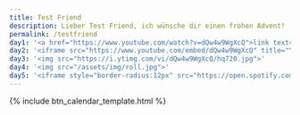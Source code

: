 ```yaml
---
title: Test Friend
description: Lieber Test Friend, ich wünsche dir einen frohen Advent!
permalink: /testfriend
day1: '<a href="https://www.youtube.com/watch?v=dQw4w9WgXcQ">link text</a>'
day2: '<iframe src="https://www.youtube.com/embed/dQw4w9WgXcQ" title="YouTube video player" frameborder="0" allow="accelerometer; clipboard-write; encrypted-media; gyroscope; picture-in-picture" allowfullscreen></iframe>'
day3: '<img src="https://i.ytimg.com/vi/dQw4w9WgXcQ/hq720.jpg">'
day4: '<img src="/assets/img/roll.jpg">'
day5: '<iframe style="border-radius:12px" src="https://open.spotify.com/embed/track/4cOdK2wGLETKBW3PvgPWqT?utm_source=generator" width="100%" height="380" frameBorder="0" allowfullscreen="" allow="clipboard-write; encrypted-media; fullscreen; picture-in-picture"></iframe>'
---
```


<!-- {% include calendar_template.html %} -->
{% include btn_calendar_template.html %}